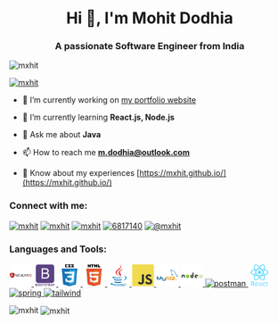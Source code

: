 <h1 align="center">Hi 👋, I'm Mohit Dodhia</h1>
<h3 align="center">A passionate Software Engineer from India</h3>

<p align="left"> <img src="https://komarev.com/ghpvc/?username=mxhit&label=Profile%20views&color=0e75b6&style=flat" alt="mxhit" /> </p>

<p align="left"> <a href="https://twitter.com/mxhit" target="blank"><img src="https://img.shields.io/twitter/follow/mxhit?logo=twitter&style=for-the-badge" alt="mxhit" /></a> </p>

- 🔭 I’m currently working on [my portfolio website](https://github.com/mxhit/my-portfolio)

- 🌱 I’m currently learning **React.js, Node.js**

- 💬 Ask me about **Java**

- 📫 How to reach me **m.dodhia@outlook.com**

- 📄 Know about my experiences [https://mxhit.github.io/](https://mxhit.github.io/)

<h3 align="left">Connect with me:</h3>
<p align="left">
<a href="https://codepen.io/mxhit" target="blank"><img align="center" src="https://raw.githubusercontent.com/rahuldkjain/github-profile-readme-generator/master/src/images/icons/Social/codepen.svg" alt="mxhit" height="30" width="40" /></a>
<a href="https://twitter.com/mxhit" target="blank"><img align="center" src="https://raw.githubusercontent.com/rahuldkjain/github-profile-readme-generator/master/src/images/icons/Social/twitter.svg" alt="mxhit" height="30" width="40" /></a>
<a href="https://linkedin.com/in/mxhit" target="blank"><img align="center" src="https://raw.githubusercontent.com/rahuldkjain/github-profile-readme-generator/master/src/images/icons/Social/linked-in-alt.svg" alt="mxhit" height="30" width="40" /></a>
<a href="https://stackoverflow.com/users/6817140" target="blank"><img align="center" src="https://raw.githubusercontent.com/rahuldkjain/github-profile-readme-generator/master/src/images/icons/Social/stack-overflow.svg" alt="6817140" height="30" width="40" /></a>
<a href="https://hashnode.com/@mxhit" target="blank"><img align="center" src="https://raw.githubusercontent.com/rahuldkjain/github-profile-readme-generator/master/src/images/icons/Social/hashnode.svg" alt="@mxhit" height="30" width="40" /></a>
</p>

<h3 align="left">Languages and Tools:</h3>
<p align="left"> <a href="https://angular.io" target="_blank" rel="noreferrer"> <img src="https://raw.githubusercontent.com/devicons/devicon/master/icons/angularjs/angularjs-original-wordmark.svg" alt="angularjs" width="40" height="40"/> </a> <a href="https://getbootstrap.com" target="_blank" rel="noreferrer"> <img src="https://raw.githubusercontent.com/devicons/devicon/master/icons/bootstrap/bootstrap-plain-wordmark.svg" alt="bootstrap" width="40" height="40"/> </a> <a href="https://www.w3schools.com/css/" target="_blank" rel="noreferrer"> <img src="https://raw.githubusercontent.com/devicons/devicon/master/icons/css3/css3-original-wordmark.svg" alt="css3" width="40" height="40"/> </a> <a href="https://www.w3.org/html/" target="_blank" rel="noreferrer"> <img src="https://raw.githubusercontent.com/devicons/devicon/master/icons/html5/html5-original-wordmark.svg" alt="html5" width="40" height="40"/> </a> <a href="https://www.java.com" target="_blank" rel="noreferrer"> <img src="https://raw.githubusercontent.com/devicons/devicon/master/icons/java/java-original.svg" alt="java" width="40" height="40"/> </a> <a href="https://developer.mozilla.org/en-US/docs/Web/JavaScript" target="_blank" rel="noreferrer"> <img src="https://raw.githubusercontent.com/devicons/devicon/master/icons/javascript/javascript-original.svg" alt="javascript" width="40" height="40"/> </a> <a href="https://www.mysql.com/" target="_blank" rel="noreferrer"> <img src="https://raw.githubusercontent.com/devicons/devicon/master/icons/mysql/mysql-original-wordmark.svg" alt="mysql" width="40" height="40"/> </a> <a href="https://nodejs.org" target="_blank" rel="noreferrer"> <img src="https://raw.githubusercontent.com/devicons/devicon/master/icons/nodejs/nodejs-original-wordmark.svg" alt="nodejs" width="40" height="40"/> </a> <a href="https://postman.com" target="_blank" rel="noreferrer"> <img src="https://www.vectorlogo.zone/logos/getpostman/getpostman-icon.svg" alt="postman" width="40" height="40"/> </a> <a href="https://reactjs.org/" target="_blank" rel="noreferrer"> <img src="https://raw.githubusercontent.com/devicons/devicon/master/icons/react/react-original-wordmark.svg" alt="react" width="40" height="40"/> </a> <a href="https://spring.io/" target="_blank" rel="noreferrer"> <img src="https://www.vectorlogo.zone/logos/springio/springio-icon.svg" alt="spring" width="40" height="40"/> </a> <a href="https://tailwindcss.com/" target="_blank" rel="noreferrer"> <img src="https://www.vectorlogo.zone/logos/tailwindcss/tailwindcss-icon.svg" alt="tailwind" width="40" height="40"/> </a> </p>

<p><img align="left" src="https://github-readme-stats.vercel.app/api/top-langs?username=mxhit&show_icons=true&locale=en&layout=compact" alt="mxhit" /></p>

<p>&nbsp;<img align="center" src="https://github-readme-stats.vercel.app/api?username=mxhit&show_icons=true&locale=en" alt="mxhit" /></p>

